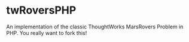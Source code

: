 twRoversPHP
===========

An implementation of the classic ThoughtWorks MarsRovers Problem in PHP.  You really want to fork this!
